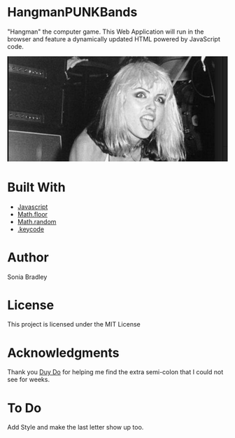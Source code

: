 # HangmanPUNKBands

"Hangman" the computer game.  This Web Application will run in the browser and feature a dynamically updated HTML powered by JavaScript code.

![alt text](90's.png "90's IS")

# Built With
* [Javascript](https://en.wikipedia.org/wiki/JavaScript)
* [Math.floor](https://www.google.com/search?q=math.floor+javascript&oq=math.floor&aqs=chrome.2.69i57j5j0l2j35i39j0.7469j0j4&sourceid=chrome&ie=UTF-8)
* [Math.random](https://www.google.com/search?q=math.random&oq=math.random&aqs=chrome..69i57j5j0l4.7118j0j9&sourceid=chrome&ie=UTF-8)
* [.keycode](http://keycode.info/)

# Author
Sonia Bradley


# License
This project is licensed under the MIT License

# Acknowledgments
Thank you [Duy Do]() for helping me find the extra semi-colon that I could not see for weeks.

# To Do
Add Style and make the last letter show up too.